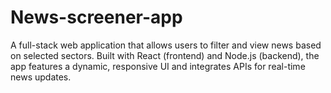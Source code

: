 # News-screener-app
A full-stack web application that allows users to filter and view news based on selected sectors. Built with React (frontend) and Node.js (backend), the app features a dynamic, responsive UI and integrates APIs for real-time news updates.

